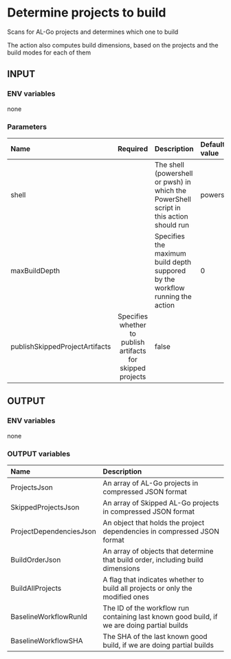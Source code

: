 # Determine projects to build

Scans for AL-Go projects and determines which one to build

The action also computes build dimensions, based on the projects and the build modes for each of them

## INPUT

### ENV variables

none

### Parameters

| Name | Required | Description | Default value |
| :-- | :-: | :-- | :-- |
| shell | | The shell (powershell or pwsh) in which the PowerShell script in this action should run | powershell |
| maxBuildDepth | | Specifies the maximum build depth suppored by the workflow running the action | 0 |
| publishSkippedProjectArtifacts | Specifies whether to publish artifacts for skipped projects | false |

## OUTPUT

### ENV variables

none

### OUTPUT variables

| Name | Description |
| :-- | :-- |
| ProjectsJson | An array of AL-Go projects in compressed JSON format |
| SkippedProjectsJson | An array of Skipped AL-Go projects in compressed JSON format|
| ProjectDependenciesJson | An object that holds the project dependencies in compressed JSON format |
| BuildOrderJson | An array of objects that determine that build order, including build dimensions |
| BuildAllProjects | A flag that indicates whether to build all projects or only the modified ones |
| BaselineWorkflowRunId | The ID of the workflow run containing last known good build, if we are doing partial builds |
| BaselineWorkflowSHA | The SHA of the last known good build, if we are doing partial builds |
